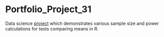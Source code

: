 # Portfolio_Project_31
Data science [project](https://johnpaulinepineda.github.io/Portfolio_Project_31/) which demonstrates various sample size and power calculations for tests comparing means in R.
